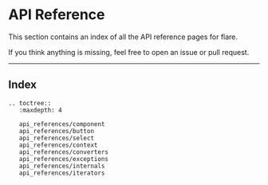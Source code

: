 # API Reference

This section contains an index of all the API reference pages for flare.

If you think anything is missing, feel free to open an issue or pull request.

----

## Index

```{eval-rst}
.. toctree::
   :maxdepth: 4

   api_references/component
   api_references/button
   api_references/select
   api_references/context
   api_references/converters
   api_references/exceptions
   api_references/internals
   api_references/iterators
```

